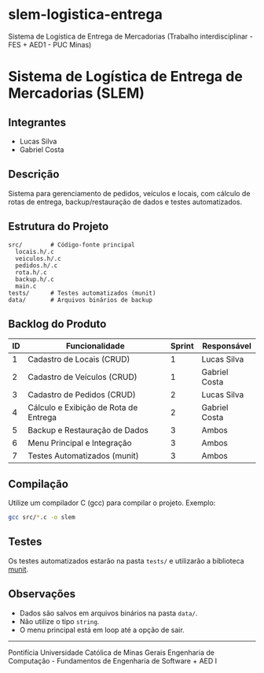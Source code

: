 # slem-logistica-entrega
Sistema de Logística de Entrega de Mercadorias (Trabalho interdisciplinar - FES + AED1 - PUC Minas)

# Sistema de Logística de Entrega de Mercadorias (SLEM)

## Integrantes
- Lucas Silva
- Gabriel Costa

## Descrição
Sistema para gerenciamento de pedidos, veículos e locais, com cálculo de rotas de entrega, backup/restauração de dados e testes automatizados.

## Estrutura do Projeto
```
src/        # Código-fonte principal
  locais.h/.c
  veiculos.h/.c
  pedidos.h/.c
  rota.h/.c
  backup.h/.c
  main.c
tests/      # Testes automatizados (munit)
data/       # Arquivos binários de backup
```

## Backlog do Produto
| ID  | Funcionalidade                        | Sprint | Responsável     |
|-----|---------------------------------------|--------|-----------------|
| 1   | Cadastro de Locais (CRUD)             | 1      | Lucas Silva     |
| 2   | Cadastro de Veículos (CRUD)           | 1      | Gabriel Costa   |
| 3   | Cadastro de Pedidos (CRUD)            | 2      | Lucas Silva     |
| 4   | Cálculo e Exibição de Rota de Entrega | 2      | Gabriel Costa   |
| 5   | Backup e Restauração de Dados         | 3      | Ambos           |
| 6   | Menu Principal e Integração           | 3      | Ambos           |
| 7   | Testes Automatizados (munit)          | 3      | Ambos           |

## Compilação
Utilize um compilador C (gcc) para compilar o projeto. Exemplo:
```sh
gcc src/*.c -o slem
```

## Testes
Os testes automatizados estarão na pasta `tests/` e utilizarão a biblioteca [munit](https://nemequ.github.io/munit/).

## Observações
- Dados são salvos em arquivos binários na pasta `data/`.
- Não utilize o tipo `string`.
- O menu principal está em loop até a opção de sair.

---
Pontifícia Universidade Católica de Minas Gerais
Engenharia de Computação - Fundamentos de Engenharia de Software + AED I
